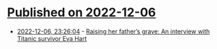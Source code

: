 # [Published on 2022-12-06](index.md)

* [2022-12-06, 23:26:04](https://news.ycombinator.com/item?id=33888540) - [Raising her father’s grave: An interview with Titanic survivor Eva Hart](https://blogs.bl.uk/sound-and-vision/2022/12/recording-of-the-week-raising-her-fathers-grave-an-interview-with-titanic-survivor-eva-hart.html)
